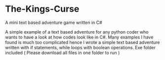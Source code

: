 # The-Kings-Curse
A mini text based adventure game written in C# 


A simple example of a text based adventure for any python coder who wants to have a look at how codes look like in C#.  Many examples I have found is much too complicated hence I wrote a simple text based adventure written with if statements, while loops with boolean operations. Exe folder included ( Please download all files in one folder to run ) 
